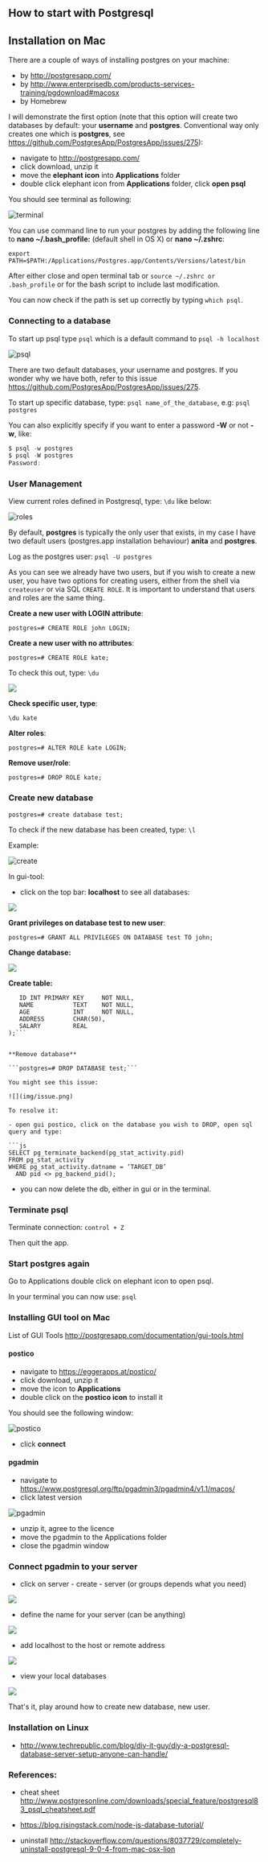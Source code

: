 ## How to start with Postgresql

## Installation on Mac

There are a couple of ways of installing postgres on your machine:
- by http://postgresapp.com/
- by http://www.enterprisedb.com/products-services-training/pgdownload#macosx
- by Homebrew

I will demonstrate the first option (note that this option will create two databases by default: your **username** and **postgres**. Conventional way only creates one which is **postgres**, see https://github.com/PostgresApp/PostgresApp/issues/275):

- navigate to http://postgresapp.com/
- click download, unzip it
- move the **elephant icon** into **Applications** folder
- double click elephant icon from **Applications** folder, click **open psql**

You should see terminal as following:

![terminal](img/bash-pg.png)

You can use command line to run your postgres by adding the following line to **nano ~/.bash_profile:** (default shell in OS X) or **nano ~/.zshrc**:

```export PATH=$PATH:/Applications/Postgres.app/Contents/Versions/latest/bin```

After either close and open terminal tab or ```source ~/.zshrc or .bash_profile``` or  for the bash script to include last modification.

You can now check if the path is set up correctly by typing ```which psql```.

### Connecting to a database

To start up psql type ```psql``` which is a default command to ```psql -h localhost```

![psql](img/psql.png)

There are two default databases, your username and postgres. If you wonder why we have both, refer to this issue https://github.com/PostgresApp/PostgresApp/issues/275.

To start up specific database, type: ```psql name_of_the_database```, e.g: ```psql postgres```

You can also explicitly specify if you want to enter a password **-W** or not **-w**, like:

```js
$ psql -w postgres
$ psql -W postgres
Password:
```
### User Management

View current roles defined in Postgresql, type: ```\du``` like below:

![roles](img/roles.png)

By default, **postgres** is typically the only user that exists, in my case I have two default users (postgres.app installation behaviour) **anita** and **postgres**.

Log as the postgres user: ```psql -U postgres```

As you can see we already have two users, but if you wish to create a new user, you have two options for creating users, either from the shell via ```createuser``` or via SQL ```CREATE ROLE```.
It is important to understand that users and roles are the same thing.

**Create a new user with LOGIN attribute**:

```postgres=# CREATE ROLE john LOGIN;```

**Create a new user with no attributes**:

```postgres=# CREATE ROLE kate;```

To check this out, type: ```\du```

![](img/roles1.png)

**Check specific user, type**:

```\du kate```


**Alter roles**:

```postgres=# ALTER ROLE kate LOGIN;```

**Remove user/role**:

```postgres=# DROP ROLE kate;```

### Create new database

```postgres=# create database test;```

To check if the new database has been created, type: ```\l```

Example:

![create](img/create.png)

In gui-tool:
- click on the top bar: **localhost** to see all databases:

![](img/gui-db1.png)

**Grant privileges on database test to new user**:

```postgres=# GRANT ALL PRIVILEGES ON DATABASE test TO john;```

**Change database:**

![](img/connect.png)

**Create table:**

```CREATE TABLE COMPANY(
   ID INT PRIMARY KEY     NOT NULL,
   NAME           TEXT    NOT NULL,
   AGE            INT     NOT NULL,
   ADDRESS        CHAR(50),
   SALARY         REAL
);```


**Remove database**

```postgres=# DROP DATABASE test;```

You might see this issue:

![](img/issue.png)

To resolve it:

- open gui postico, click on the database you wish to DROP, open sql query and type:

```js
SELECT pg_terminate_backend(pg_stat_activity.pid)
FROM pg_stat_activity
WHERE pg_stat_activity.datname = ‘TARGET_DB’
  AND pid <> pg_backend_pid();
```

- you can now delete the db, either in gui or in the terminal.

### Terminate psql

Terminate connection: ```control + Z```

Then quit the app.

### Start postgres again

Go to Applications double click on elephant icon to open psql.

In your terminal you can now use: ```psql```


### Installing GUI tool on Mac

List of GUI Tools http://postgresapp.com/documentation/gui-tools.html

#### postico

- navigate to https://eggerapps.at/postico/
- click download, unzip it
- move the icon to **Applications**
- double click on the **postico icon** to install it

You should see the following window:

![postico](img/postico.png)

- click **connect**

#### pgadmin

- navigate to https://www.postgresql.org/ftp/pgadmin3/pgadmin4/v1.1/macos/
- click latest version

![pgadmin](img/pg-admin-install.png)

- unzip it, agree to the licence
- move the pgadmin to the Applications folder
- close the pgadmin window

### Connect pgadmin to your server

- click on server - create - server (or groups depends what you need)

![](img/create-server.png)

- define the name for your server (can be anything)

![](img/h1.png)

- add localhost to the host or remote address

![](img/local.png)

- view your local databases

![](img/access.png)

That's it, play around how to create new database, new user.


### Installation on Linux

 - http://www.techrepublic.com/blog/diy-it-guy/diy-a-postgresql-database-server-setup-anyone-can-handle/


### References:
- cheat sheet http://www.postgresonline.com/downloads/special_feature/postgresql83_psql_cheatsheet.pdf

- https://blog.risingstack.com/node-js-database-tutorial/
- uninstall http://stackoverflow.com/questions/8037729/completely-uninstall-postgresql-9-0-4-from-mac-osx-lion
